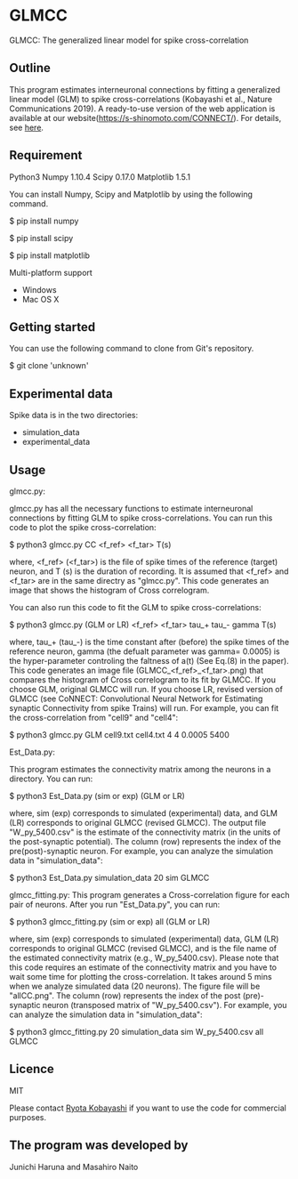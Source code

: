 # GLMCC
GLMCC: The generalized linear model for spike cross-correlation 

## Outline
This program estimates interneuronal connections by fitting a generalized linear model (GLM) to spike cross-correlations (Kobayashi et al., Nature Communications 2019). A ready-to-use version of the web application is available at our website(https://s-shinomoto.com/CONNECT/).
For details, see [here](https://www.nature.com/articles/s41467-019-12225-2).

## Requirement
Python3
Numpy 1.10.4
Scipy 0.17.0
Matplotlib 1.5.1

You can install Numpy, Scipy and Matplotlib by using the following command.

$ pip install numpy

$ pip install scipy

$ pip install matplotlib

Multi-platform support

   * Windows
   * Mac OS X

## Getting started
You can use the following command to clone from Git's repository.

$ git clone 'unknown'


## Experimental data
Spike data is in the two directories: 

* simulation_data
* experimental_data


## Usage

glmcc.py:

glmcc.py has all the necessary functions to estimate interneuronal connections by fitting GLM to spike cross-correlations. 
You can run this code to plot the spike cross-correlation: 

$ python3 glmcc.py CC <f_ref> <f_tar> T(s)

where, <f_ref> (<f_tar>) is the file of spike times of the reference (target) neuron, and T (s) is the duration of recording. It is assumed that <f_ref> and <f_tar> are in the same directry as "glmcc.py". This code generates an image that shows the histogram of Cross correlogram. 

You can also run this code to fit the GLM to spike cross-correlations: 

$ python3 glmcc.py (GLM or LR) <f_ref> <f_tar> tau_+ tau_- gamma T(s)

where, tau_+ (tau_-) is the time constant after (before) the spike times of the reference neuron,  gamma (the defualt parameter was gamma= 0.0005) is the hyper-parameter controling the faltness of a(t) (See Eq.(8) in the paper). This code generates an image file (GLMCC_<f_ref>_<f_tar>.png) that compares the histogram of Cross correlogram to its fit by GLMCC. If you choose GLM, original GLMCC will run. If you choose LR, revised version of GLMCC (see CoNNECT: Convolutional Neural Network for Estimating synaptic Connectivity from spike Trains) will run. For example, you can fit the cross-correlation from "cell9" and "cell4": 

$ python3 glmcc.py GLM  cell9.txt  cell4.txt  4  4  0.0005  5400


Est_Data.py:

This program estimates the connectivity matrix among the neurons in a directory. 
You can run: 

$ python3 Est_Data.py <Directory of the data> <the number of neurons> (sim or exp) (GLM or LR)

where, sim (exp) corresponds to simulated (experimental) data, and GLM (LR) corresponds to original GLMCC (revised GLMCC). The output file "W_py_5400.csv" is the estimate of the connectivity matrix (in the units of the post-synaptic potential). The column (row) represents the index of the pre(post)-synaptic neuron. 
For example, you can analyze the simulation data in "simulation_data":  

$ python3 Est_Data.py simulation_data 20 sim GLMCC

glmcc_fitting.py: 
This program generates a Cross-correlation figure for each pair of neurons. 
After you run "Est_Data.py", you can run: 

$ python3 glmcc_fitting.py <the number of neurons> <Directory of the data> (sim or exp)  <Wfile>  all (GLM or LR)

where, sim (exp) corresponds to simulated (experimental) data, GLM (LR) corresponds to original GLMCC (revised GLMCC), and <Wfile> is the file name of the estimated connectivity matrix (e.g., W_py_5400.csv). Please note that this code requires an estimate of the connectivity matrix and you have to wait some time for plotting the cross-correlation. It takes around 5 mins when we analyze simulated data (20 neurons). The figure file will be "allCC.png". The column (row) represents the index of the post (pre)-synaptic neuron (transposed matrix of "W_py_5400.csv"). 
For example, you can analyze the simulation data in "simulation_data": 

$ python3 glmcc_fitting.py 20 simulation_data sim  W_py_5400.csv  all GLMCC


## Licence
MIT

Please contact [Ryota Kobayashi](http://www.hk.k.u-tokyo.ac.jp/r-koba/en/contact.html) if you want to use the code for commercial purposes.


## The program was developed by
Junichi Haruna and Masahiro Naito

